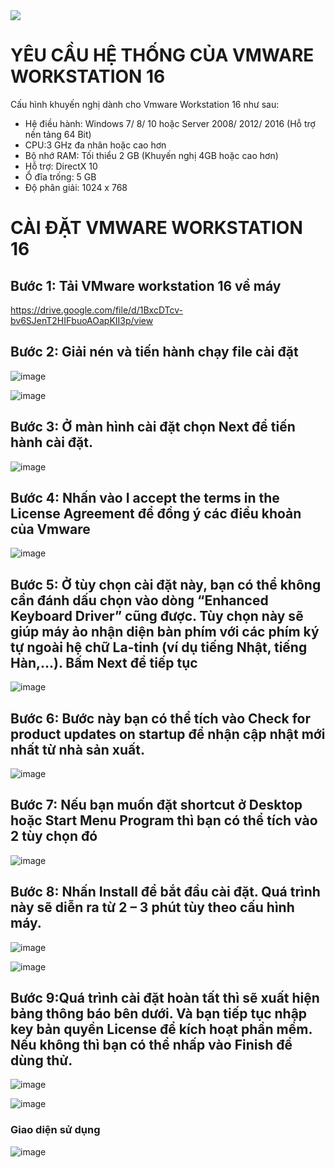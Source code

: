 <img src="https://sunhitech.vn/images/items/VMwareWorkstation/vm.8.png">

# YÊU CẦU HỆ THỐNG CỦA VMWARE WORKSTATION 16
Cấu hình khuyến nghị dành cho Vmware Workstation 16 như sau:
- Hệ điều hành: Windows 7/ 8/ 10 hoặc Server 2008/ 2012/ 2016 (Hỗ trợ nền tảng 64 Bit)
- CPU:3 GHz đa nhân hoặc cao hơn
- Bộ nhớ RAM: Tối thiểu 2 GB (Khuyến nghị 4GB hoặc cao hơn)
- Hỗ trợ: DirectX 10
- Ổ đĩa trống: 5 GB
- Độ phân giải: 1024 x 768
# CÀI ĐẶT VMWARE WORKSTATION 16
## Bước 1: Tải VMware workstation 16 về máy
https://drive.google.com/file/d/1BxcDTcv-bv6SJenT2HIFbuoAOapKII3p/view
## Bước 2: Giải nén và tiến hành chạy file cài đặt
![image](https://user-images.githubusercontent.com/110179869/187120992-cdd84807-515b-46fa-bc36-8b5396415570.png)

![image](https://user-images.githubusercontent.com/110179869/187121043-fdc31424-1d66-4550-a57c-593711dd271f.png)

## Bước 3: Ở màn hình cài đặt chọn Next để tiến hành cài đặt.
![image](https://user-images.githubusercontent.com/110179869/187121649-3e6a9364-1f6e-4855-8804-4d899f0ac564.png)

## Bước 4: Nhấn vào I accept the terms in the License Agreement để đồng ý các điều khoản của Vmware
![image](https://user-images.githubusercontent.com/110179869/187121756-a1cd8db9-8b05-4d91-8cea-b67d7cd258ad.png)

## Bước 5: Ở tùy chọn cài đặt này, bạn có thể không cần đánh dấu chọn vào dòng “Enhanced Keyboard Driver” cũng được. Tùy chọn này sẽ giúp máy ảo nhận diện bàn phím với các phím ký tự ngoài hệ chữ La-tinh (ví dụ tiếng Nhật, tiếng Hàn,…). Bấm Next để tiếp tục
![image](https://user-images.githubusercontent.com/110179869/187121930-15b83e2c-ab66-4038-a30e-7ddcda23cd3d.png)

## Bước 6: Bước này bạn có thể tích vào Check for product updates on startup để nhận cập nhật mới nhất từ nhà sản xuất.
![image](https://user-images.githubusercontent.com/110179869/187122007-88c22b51-decd-45e3-8a22-436aec4c39a4.png)

## Bước 7: Nếu bạn muốn đặt shortcut ở Desktop hoặc Start Menu Program thì bạn có thể tích vào 2 tùy chọn đó
![image](https://user-images.githubusercontent.com/110179869/187122045-c9915b6d-48e5-48d6-bd7b-edbbf1d43a4e.png)

## Bước 8: Nhấn Install để bắt đầu cài đặt. Quá trình này sẽ diễn ra từ 2 – 3 phút tùy theo cấu hình máy.
![image](https://user-images.githubusercontent.com/110179869/187122099-7a011f7d-6c7e-408e-bb62-39fbbd3d8847.png)


![image](https://user-images.githubusercontent.com/110179869/187122125-465eb4df-94c5-48eb-8c5b-dba48eb4f7c7.png)

## Bước 9:Quá trình cài đặt hoàn tất thì sẽ xuất hiện bảng thông báo bên dưới. Và bạn tiếp tục nhập key bản quyền License để kích hoạt phần mềm. Nếu không thì bạn có thể nhấp vào Finish để dùng thử.

![image](https://user-images.githubusercontent.com/110179869/187122213-312ca685-2309-42ec-83d3-59b2863c5f95.png)

![image](https://user-images.githubusercontent.com/110179869/187122289-aa550bcd-7fe1-48e2-b0cc-6596822738cc.png)

### Giao diện sử dụng
![image](https://user-images.githubusercontent.com/110179869/187617903-e6706de2-44da-4f5f-8712-3f90b5186044.png)

